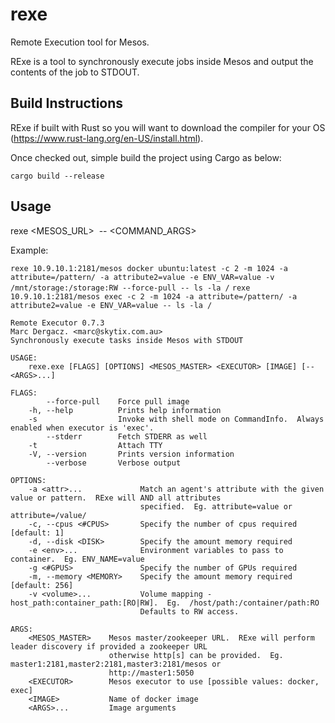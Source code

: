 # rexe
Remote Execution tool for Mesos.

RExe is a tool to synchronously execute jobs inside Mesos and output the contents of the job to STDOUT.

## Build Instructions
RExe if built with Rust so you will want to download the compiler for your OS (https://www.rust-lang.org/en-US/install.html).

Once checked out, simple build the project using Cargo as below:

`cargo build --release`

## Usage

rexe <MESOS_URL> <IMAGE> <OPTIONS> -- <COMMAND_ARGS>


Example:

`rexe 10.9.10.1:2181/mesos docker ubuntu:latest -c 2 -m 1024 -a attribute=/pattern/ -a attribute2=value -e ENV_VAR=value -v /mnt/storage:/storage:RW --force-pull -- ls -la /`
`rexe 10.9.10.1:2181/mesos exec -c 2 -m 1024 -a attribute=/pattern/ -a attribute2=value -e ENV_VAR=value -- ls -la /`


```
Remote Executor 0.7.3
Marc Dergacz. <marc@skytix.com.au>
Synchronously execute tasks inside Mesos with STDOUT

USAGE:
    rexe.exe [FLAGS] [OPTIONS] <MESOS_MASTER> <EXECUTOR> [IMAGE] [-- <ARGS>...]

FLAGS:
        --force-pull    Force pull image
    -h, --help          Prints help information
    -s                  Invoke with shell mode on CommandInfo.  Always enabled when executor is 'exec'.
        --stderr        Fetch STDERR as well
    -t                  Attach TTY
    -V, --version       Prints version information
        --verbose       Verbose output

OPTIONS:
    -a <attr>...             Match an agent's attribute with the given value or pattern.  RExe will AND all attributes
                             specified.  Eg. attribute=value or attribute=/value/
    -c, --cpus <#CPUS>       Specify the number of cpus required [default: 1]
    -d, --disk <DISK>        Specify the amount memory required
    -e <env>...              Environment variables to pass to container.  Eg. ENV_NAME=value
    -g <#GPUS>               Specify the number of GPUs required
    -m, --memory <MEMORY>    Specify the amount memory required [default: 256]
    -v <volume>...           Volume mapping - host_path:container_path:[RO|RW].  Eg.  /host/path:/container/path:RO
                             Defaults to RW access.

ARGS:
    <MESOS_MASTER>    Mesos master/zookeeper URL.  RExe will perform leader discovery if provided a zookeeper URL
                      otherwise http[s] can be provided.  Eg. master1:2181,master2:2181,master3:2181/mesos or
                      http://master1:5050
    <EXECUTOR>        Mesos executor to use [possible values: docker, exec]
    <IMAGE>           Name of docker image
    <ARGS>...         Image arguments
```

